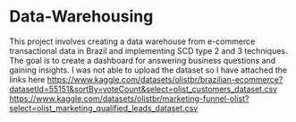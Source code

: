 # Data-Warehousing
This project involves creating a data warehouse from e-commerce transactional data in Brazil and implementing SCD type 2 and 3 techniques. The goal is to create a dashboard for answering business questions and gaining insights.
I was not able to upload the dataset so I have attached the links here
https://www.kaggle.com/datasets/olistbr/brazilian-ecommerce?datasetId=55151&sortBy=voteCount&select=olist_customers_dataset.csv 
https://www.kaggle.com/datasets/olistbr/marketing-funnel-olist?select=olist_marketing_qualified_leads_dataset.csv

